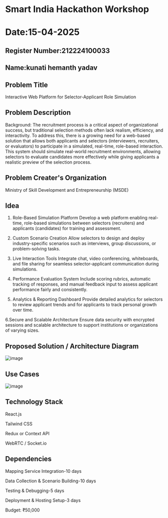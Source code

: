 # Smart India Hackathon Workshop
# Date:15-04-2025
## Register Number:212224100033
## Name:kunati hemanth yadav 
## Problem Title
Interactive Web Platform for Selector-Applicant Role Simulation

## Problem Description
Background: The recruitment process is a critical aspect of organizational success, but traditional selection methods often lack realism, efficiency, and interactivity. To address this, there is a growing need for a web-based solution that allows both applicants and selectors (interviewers, recruiters, or evaluators) to participate in a simulated, real-time, role-based interaction. This system should simulate real-world recruitment environments, allowing selectors to evaluate candidates more effectively while giving applicants a realistic preview of the selection process.
## Problem Creater's Organization
Ministry of Skill Development and Entrepreneurship (MSDE)

## Idea
1. Role-Based Simulation Platform
Develop a web platform enabling real-time, role-based simulations between selectors (recruiters) and applicants (candidates) for training and assessment.

2. Custom Scenario Creation
Allow selectors to design and deploy industry-specific scenarios such as interviews, group discussions, or problem-solving tasks.

3. Live Interaction Tools
Integrate chat, video conferencing, whiteboards, and file sharing for seamless selector-applicant communication during simulations.

4. Performance Evaluation System
Include scoring rubrics, automatic tracking of responses, and manual feedback input to assess applicant performance fairly and consistently.

5. Analytics & Reporting Dashboard
Provide detailed analytics for selectors to review applicant trends and for applicants to track personal growth over time.

6.Secure and Scalable Architecture
Ensure data security with encrypted sessions and scalable architecture to support institutions or organizations of varying sizes.

## Proposed Solution / Architecture Diagram
![image](https://github.com/user-attachments/assets/9459cfd5-758b-489d-a793-0cdc200e8402)


## Use Cases

![image](https://github.com/user-attachments/assets/8e6c80c9-3f9b-4bcc-a197-ee20cf16e681)

## Technology Stack

React.js

Tailwind CSS

Redux or Context API

WebRTC / Socket.io

## Dependencies
Mapping Service Integration-10 days

Data Collection & Scenario Building-10 days

Testing & Debugging-5 days

Deployment & Hosting Setup-3 days

 Budget: ₹50,000
